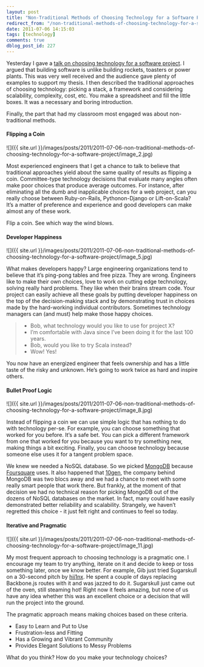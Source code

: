 ```yaml
---
layout: post
title: "Non-Traditional Methods of Choosing Technology for a Software Project"
redirect_from: "/non-traditional-methods-of-choosing-technology-for-a-software-project/"
date: 2011-07-06 14:15:03
tags: [technology]
comments: true
dblog_post_id: 227
---
```

Yesterday I gave a [talk on choosing technology for a software project](/slides-from-choosing-technology). I argued that building software is unlike building rockets, toasters or power plants. This was very well received and the audience gave plenty of examples to support my thesis. I then described the traditional approaches of choosing technology: picking a stack, a framework and considering scalability, complexity, cost, etc. You make a spreadsheet and fill the little boxes. It was a necessary and boring introduction.

Finally, the part that had my classroom most engaged was about non-traditional methods.

#### Flipping a Coin

![]({{ site.url }}/images/posts/2011/2011-07-06-non-traditional-methods-of-choosing-technology-for-a-software-project/image_2.jpg)

Most experienced engineers that I get a chance to talk to believe that traditional approaches yield about the same quality of results as flipping a coin. Committee-type technology decisions that evaluate many angles often make poor choices that produce average outcomes. For instance, after eliminating all the dumb and inapplicable choices for a web project, can you really choose between Ruby-on-Rails, Pythonon-Django or Lift-on-Scala? It’s a matter of preference and experience and good developers can make almost any of these work.

Flip a coin. See which way the wind blows.

#### Developer Happiness

![]({{ site.url }}/images/posts/2011/2011-07-06-non-traditional-methods-of-choosing-technology-for-a-software-project/image_5.jpg)

What makes developers happy? Large engineering organizations tend to believe that it’s ping-pong tables and free pizza. They are wrong. Engineers like to make their own choices, love to work on cutting edge technology, solving really hard problems. They like when their brains stream code. Your project can easily achieve all these goals by putting developer happiness on the top of the decision-making stack and by demonstrating trust in choices made by the hard-working individual contributors. Sometimes technology managers can (and must) help make those happy choices.

> - Bob, what technology would you like to use for project X?
> - I’m comfortable with Java since I’ve been doing it for the last 100 years.
> - Bob, would you like to try Scala instead?
> - Wow! Yes!

You now have an energized engineer that feels ownership and has a little taste of the risky and unknown. He’s going to work twice as hard and inspire others.

#### Bullet Proof Logic

![]({{ site.url }}/images/posts/2011/2011-07-06-non-traditional-methods-of-choosing-technology-for-a-software-project/image_8.jpg)

Instead of flipping a coin we can use simple logic that has nothing to do with technology per-se. For example, you can choose something that worked for you before. It’s a safe bet. You can pick a different framework from one that worked for you because you want to try something new, making things a bit exciting. Finally, you can choose technology because someone else uses it for a tangent problem space.

We knew we needed a NoSQL database. So we picked [MongoDB](http://mongodb.org) because [Foursquare](http://foursquare.com) uses. It also happened that [10gen](http://10gen.com), the company behind MongoDB was two blocs away and we had a chance to meet with some really smart people that work there. But frankly, at the moment of that decision we had no technical reason for picking MongoDB out of the dozens of NoSQL databases on the market. In fact, many could have easily demonstrated better reliability and scalability. Strangely, we haven’t regretted this choice - it just felt right and continues to feel so today.

#### Iterative and Pragmatic

![]({{ site.url }}/images/posts/2011/2011-07-06-non-traditional-methods-of-choosing-technology-for-a-software-project/image_11.jpg)

My most frequent approach to choosing technology is a pragmatic one. I encourage my team to try anything, iterate on it and decide to keep or toss something later, once we know better. For example, Gib just tried Sugarskull on a 30-second pitch by [hij1nx](http://twitter.com/hij1nx). He spent a couple of days replacing Backbone.js routes with it and was jazzed to do it. Sugarskull just came out of the oven, still steaming hot! Right now it feels amazing, but none of us have any idea whether this was an excellent choice or a decision that will run the project into the ground.

The pragmatic approach means making choices based on these criteria.

- Easy to Learn and Put to Use
- Frustration-less and Fitting
- Has a Growing and Vibrant Community
- Provides Elegant Solutions to Messy Problems

What do you think? How do you make your technology choices?

